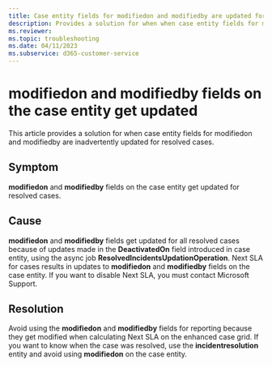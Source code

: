 ```yaml
---
title: Case entity fields for modifiedon and modifiedby are updated for resolved cases
description: Provides a solution for when when case entity fields for modifiedon and modifiedby are inadvertently updated for resolved cases in Dynamics 365 Customer Service.
ms.reviewer: 
ms.topic: troubleshooting
ms.date: 04/11/2023
ms.subservice: d365-customer-service
---
```


# modifiedon and modifiedby fields on the case entity get updated

This article provides a solution for when case entity fields for modifiedon and modifiedby are inadvertently updated for resolved cases.

## Symptom

**modifiedon** and **modifiedby** fields on the case entity get updated for resolved cases.

## Cause

**modifiedon** and **modifiedby** fields get updated for all resolved cases because of updates made in the **DeactivatedOn** field introduced in case entity, using the async job **ResolvedIncidentsUpdationOperation**. Next SLA for cases results in updates to **modifiedon** and **modifiedby** fields on the case entity. If you want to disable Next SLA, you must contact Microsoft Support.

## Resolution

Avoid using the **modifiedon** and **modifiedby** fields for reporting because they get modified when calculating Next SLA on the enhanced case grid. If you want to know when the case was resolved, use the **incidentresolution** entity and avoid using **modifiedon** on the case entity.
